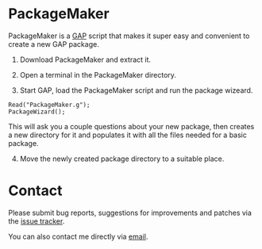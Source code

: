 PackageMaker
============

PackageMaker is a [GAP](http://www.gap-system.org/) script that makes
it super easy and convenient to create a new GAP package.

1. Download PackageMaker and extract it.

2. Open a terminal in the PackageMaker directory.

3. Start GAP, load the PackageMaker script and run the package wizeard.
  ```
  Read("PackageMaker.g");
  PackageWizard();
  ```
  This will ask you a couple questions about your new package, then
  creates a new directory for it and populates it with all the files
  needed for a basic package.

4. Move the newly created package directory to a suitable place.

# Contact

Please submit bug reports, suggestions for improvements and patches via
the [issue tracker](https://github.com/fingolfin/PackageMaker/issues).

You can also contact me directly via [email](max@quendi.de).
